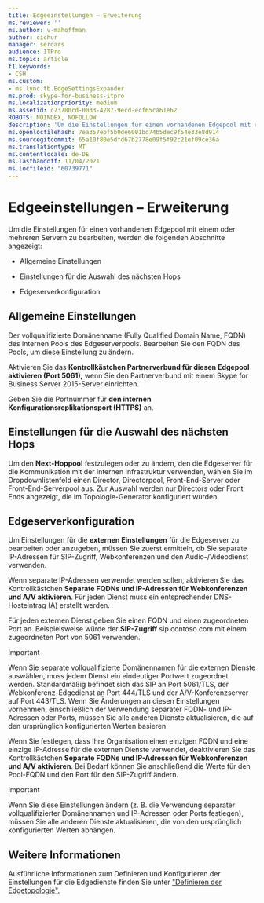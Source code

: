 ```yaml
---
title: Edgeeinstellungen – Erweiterung
ms.reviewer: ''
ms.author: v-mahoffman
author: cichur
manager: serdars
audience: ITPro
ms.topic: article
f1.keywords:
- CSH
ms.custom:
- ms.lync.tb.EdgeSettingsExpander
ms.prod: skype-for-business-itpro
ms.localizationpriority: medium
ms.assetid: c73780cd-0033-4287-9ecd-ecf65ca61e62
ROBOTS: NOINDEX, NOFOLLOW
description: 'Um die Einstellungen für einen vorhandenen Edgepool mit einem oder mehreren Servern zu bearbeiten, werden die folgenden Abschnitte angezeigt:'
ms.openlocfilehash: 7ea357ebf5b0de6001bd74b5dec9f54e33e8d914
ms.sourcegitcommit: 65a10f80e5dfd67b2778e09f5f92c21ef09ce36a
ms.translationtype: MT
ms.contentlocale: de-DE
ms.lasthandoff: 11/04/2021
ms.locfileid: "60739771"
---
```

# <a name="edge-settings-expander"></a>Edgeeinstellungen – Erweiterung

Um die Einstellungen für einen vorhandenen Edgepool mit einem oder mehreren Servern zu bearbeiten, werden die folgenden Abschnitte angezeigt:

- Allgemeine Einstellungen

- Einstellungen für die Auswahl des nächsten Hops

- Edgeserverkonfiguration


## <a name="general-settings"></a>Allgemeine Einstellungen

Der vollqualifizierte Domänenname (Fully Qualified Domain Name, FQDN) des internen Pools des Edgeserverpools. Bearbeiten Sie den FQDN des Pools, um diese Einstellung zu ändern.

Aktivieren Sie das **Kontrollkästchen Partnerverbund für diesen Edgepool aktivieren (Port 5061),** wenn Sie den Partnerverbund mit einem Skype for Business Server 2015-Server einrichten.

Geben Sie die Portnummer für **den internen Konfigurationsreplikationsport (HTTPS)** an.

## <a name="next-hop-selection-settings"></a>Einstellungen für die Auswahl des nächsten Hops

Um den **Next-Hoppool** festzulegen oder zu ändern, den die Edgeserver für die Kommunikation mit der internen Infrastruktur verwenden, wählen Sie im Dropdownlistenfeld einen Director, Directorpool, Front-End-Server oder Front-End-Serverpool aus. Zur Auswahl werden nur Directors oder Front Ends angezeigt, die im Topologie-Generator konfiguriert wurden.

## <a name="edge-server-configuration"></a>Edgeserverkonfiguration

Um Einstellungen für die **externen Einstellungen** für die Edgeserver zu bearbeiten oder anzugeben, müssen Sie zuerst ermitteln, ob Sie separate IP-Adressen für SIP-Zugriff, Webkonferenzen und den Audio-/Videodienst verwenden.

Wenn separate IP-Adressen verwendet werden sollen, aktivieren Sie das Kontrollkästchen **Separate FQDNs und IP-Adressen für Webkonferenzen und A/V aktivieren**. Für jeden Dienst muss ein entsprechender DNS-Hosteintrag (A) erstellt werden.

Für jeden externen Dienst geben Sie einen FQDN und einen zugeordneten Port an. Beispielsweise würde der **SIP-Zugriff** sip.contoso.com mit einem zugeordneten Port von 5061 verwenden.

> [!IMPORTANT]
> Wenn Sie separate vollqualifizierte Domänennamen für die externen Dienste auswählen, muss jedem Dienst ein eindeutiger Portwert zugeordnet werden. Standardmäßig befindet sich das SIP an Port 5061/TLS, der Webkonferenz-Edgedienst an Port 444/TLS und der A/V-Konferenzserver auf Port 443/TLS. Wenn Sie Änderungen an diesen Einstellungen vornehmen, einschließlich der Verwendung separater FQDN- und IP-Adressen oder Ports, müssen Sie alle anderen Dienste aktualisieren, die auf den ursprünglich konfigurierten Werten basieren.

Wenn Sie festlegen, dass Ihre Organisation einen einzigen FQDN und eine einzige IP-Adresse für die externen Dienste verwendet, deaktivieren Sie das Kontrollkästchen **Separate FQDNs und IP-Adressen für Webkonferenzen und A/V aktivieren**. Bei Bedarf können Sie anschließend die Werte für den Pool-FQDN und den Port für den SIP-Zugriff ändern.

> [!IMPORTANT]
> Wenn Sie diese Einstellungen ändern (z. B. die Verwendung separater vollqualifizierter Domänennamen und IP-Adressen oder Ports festlegen), müssen Sie alle anderen Dienste aktualisieren, die von den ursprünglich konfigurierten Werten abhängen.

## <a name="see-also"></a>Weitere Informationen

Ausführliche Informationen zum Definieren und Konfigurieren der Einstellungen für die Edgedienste finden Sie unter ["Definieren der Edgetopologie".](/previous-versions/office/lync-server-2013/lync-server-2013-define-your-edge-topology)